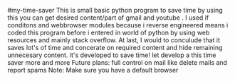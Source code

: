 #my-time-saver
This is small basic python program to save time by using this you can get desired content/part of gmail and youtube . 
I used if conditons and webbrowser modules because i reverse engineered means i coded this program before i entered in world of python by using web resources and mainly stack overflow. At last, I would to conculude  that it saves lot's of time and concerate on required content and hide remaining unnecesary content. it's developed to save time! let develop a this time saver more and more 
Future plans: full control on mail like delete mails and report spams
Note: Make sure you have a default browser 

